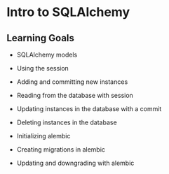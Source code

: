 # Intro to SQLAlchemy

## Learning Goals

- SQLAlchemy models

- Using the session

- Adding and committing new instances

- Reading from the database with session

- Updating instances in the database with a commit

- Deleting instances in the database

- Initializing alembic

- Creating migrations in alembic

- Updating and downgrading with alembic
